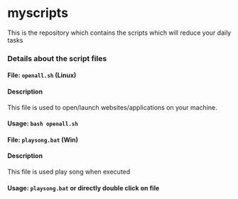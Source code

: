 # myscripts
This is the repository which contains the scripts which will reduce your daily tasks


### Details about the script files
#### File: `openall.sh` (Linux)
#### Description
This file is used to open/launch websites/applications on your machine.
#### Usage: `bash openall.sh`


#### File: `playsong.bat` (Win)
#### Description
This file is used play song when executed
#### Usage: `playsong.bat` or directly double click on file
